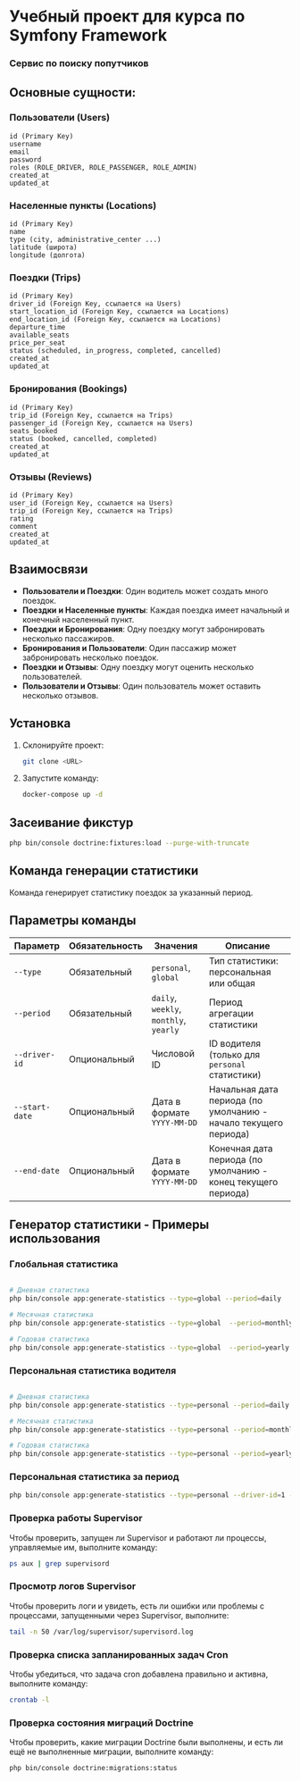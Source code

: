 # Учебный проект для курса по Symfony Framework

### Сервис по поиску попутчиков

## Основные сущности:

### Пользователи (Users)
```text
id (Primary Key)
username
email
password
roles (ROLE_DRIVER, ROLE_PASSENGER, ROLE_ADMIN)
created_at
updated_at
```

### Населенные пункты (Locations)
```text
id (Primary Key)
name
type (city, administrative_center ...)
latitude (широта)
longitude (долгота)
```

### Поездки (Trips)
```text
id (Primary Key)
driver_id (Foreign Key, ссылается на Users)
start_location_id (Foreign Key, ссылается на Locations)
end_location_id (Foreign Key, ссылается на Locations)
departure_time
available_seats
price_per_seat
status (scheduled, in_progress, completed, cancelled)
created_at
updated_at
```

### Бронирования (Bookings)
```text
id (Primary Key)
trip_id (Foreign Key, ссылается на Trips)
passenger_id (Foreign Key, ссылается на Users)
seats_booked
status (booked, cancelled, completed)
created_at
updated_at
```

### Отзывы (Reviews)
```text
id (Primary Key)
user_id (Foreign Key, ссылается на Users)
trip_id (Foreign Key, ссылается на Trips)
rating
comment
created_at
updated_at
```

## Взаимосвязи

- **Пользователи и Поездки**: Один водитель может создать много поездок.
- **Поездки и Населенные пункты**: Каждая поездка имеет начальный и конечный населенный пункт.
- **Поездки и Бронирования**: Одну поездку могут забронировать несколько пассажиров.
- **Бронирования и Пользователи**: Один пассажир может забронировать несколько поездок.
- **Поездки и Отзывы**: Одну поездку могут оценить несколько пользователей.
- **Пользователи и Отзывы**: Один пользователь может оставить несколько отзывов.

## Установка

1. Склонируйте проект:
   ```sh
   git clone <URL>
   ```

2. Запустите команду:
   ```sh
   docker-compose up -d
   ```

## Засеивание фикстур
   ```sh
   php bin/console doctrine:fixtures:load --purge-with-truncate
   ```

## Команда генерации статистики

Команда генерирует статистику поездок за указанный период.

## Параметры команды

| Параметр      | Обязательность | Значения                          | Описание                                                                 |
|---------------|----------------|-----------------------------------|--------------------------------------------------------------------------|
| `--type`      | Обязательный   | `personal`, `global`              | Тип статистики: персональная или общая                                   |
| `--period`    | Обязательный   | `daily`, `weekly`, `monthly`, `yearly` | Период агрегации статистики                                         |
| `--driver-id` | Опциональный   | Числовой ID                      | ID водителя (только для `personal` статистики)                          |
| `--start-date`| Опциональный   | Дата в формате `YYYY-MM-DD`      | Начальная дата периода (по умолчанию - начало текущего периода)         |
| `--end-date`  | Опциональный   | Дата в формате `YYYY-MM-DD`      | Конечная дата периода (по умолчанию - конец текущего периода)           |

## Генератор статистики - Примеры использования

### Глобальная статистика

```bash

# Дневная статистика
php bin/console app:generate-statistics --type=global --period=daily

# Месячная статистика
php bin/console app:generate-statistics --type=global  --period=monthly

# Годовая статистика
php bin/console app:generate-statistics --type=global  --period=yearly
```

### Персональная статистика водителя

```bash

# Дневная статистика
php bin/console app:generate-statistics --type=personal --period=daily --driver-id=1

# Месячная статистика
php bin/console app:generate-statistics --type=personal --period=monthly --driver-id=1

# Годовая статистика
php bin/console app:generate-statistics --type=personal --period=yearly --driver-id=1
```

### Персональная статистика за период

```bash
php bin/console app:generate-statistics --type=personal --driver-id=1 --start-date=2025-04-01 --end-date=2025-04-14
```

### Проверка работы Supervisor
Чтобы проверить, запущен ли Supervisor и работают ли процессы, управляемые им, выполните команду:
```bash
ps aux | grep supervisord
```

### Просмотр логов Supervisor
Чтобы проверить логи и увидеть, есть ли ошибки или проблемы с процессами, запущенными через Supervisor, выполните:
```bash
tail -n 50 /var/log/supervisor/supervisord.log
```

### Проверка списка запланированных задач Cron
Чтобы убедиться, что задача cron добавлена правильно и активна, выполните команду:
```bash
crontab -l
```

### Проверка состояния миграций Doctrine
Чтобы проверить, какие миграции Doctrine были выполнены, и есть ли ещё не выполненные миграции, выполните команду:
```bash
php bin/console doctrine:migrations:status
```
[//]: # (### Тестирование ошибок)

[//]: # ()
[//]: # (```bash)

[//]: # (# Не указан ID водителя для персональной статистики)

[//]: # (php bin/console app:generate-statistics --type=personal)

[//]: # ()
[//]: # (# Неверный период)

[//]: # (php bin/console app:generate-statistics --period=invalid)

[//]: # ()
[//]: # (# Неверный формат даты)

[//]: # (php bin/console app:generate-statistics --start-date=01-04-2025)

[//]: # (```)